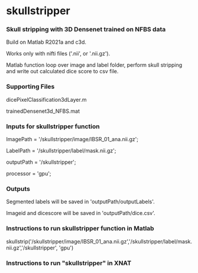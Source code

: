 # skullstripper

### Skull stripping with 3D Densenet trained on NFBS data ###
Build on Matlab R2021a and c3d.

Works only with nifti files ('.nii', or '.nii.gz').

Matlab function loop over image and label folder, perform skull stripping and write out calculated dice score to csv file.

### Supporting Files ###
dicePixelClassification3dLayer.m

trainedDensenet3d_NFBS.mat

### Inputs for skullstripper function ###
ImagePath  = '/skullstripper/image/IBSR_01_ana.nii.gz';

LabelPath  = '/skullstripper/label/mask.nii.gz';

outputPath = '/skullstripper';

processor = 'gpu';

### Outputs ###
Segmented labels will be saved in 'outputPath/outputLabels'.

Imageid and dicescore will be saved in 'outputPath/dice.csv'.

### Instructions to run skullstripper function in Matlab ###
skullstrip('/skullstripper/image/IBSR_01_ana.nii.gz','/skullstripper/label/mask.nii.gz','/skullstripper', 'gpu')

### Instructions to run "skullstripper" in XNAT ###
